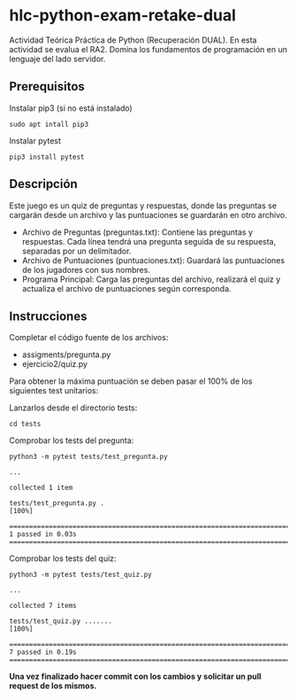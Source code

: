 # hlc-python-exam-retake-dual

Actividad Teórica Práctica de Python (Recuperación DUAL). En esta actividad se evalua el RA2. Domina los fundamentos de programación en un lenguaje del lado servidor.


## Prerequisitos
Instalar pip3 (si no está instalado)
```
sudo apt intall pip3 
```

Instalar pytest
```
pip3 install pytest 
```

## Descripción

Este juego es un quiz de preguntas y respuestas, donde las preguntas se cargarán desde un archivo y las puntuaciones se guardarán en otro archivo.

* Archivo de Preguntas (preguntas.txt): Contiene las preguntas y respuestas. Cada línea tendrá una pregunta seguida de su respuesta, separadas por un delimitador.
* Archivo de Puntuaciones (puntuaciones.txt): Guardará las puntuaciones de los jugadores con sus nombres.
* Programa Principal: Carga las preguntas del archivo, realizará el quiz y actualiza el archivo de puntuaciones según corresponda.

## Instrucciones

Completar el código fuente de los archivos:

* assigments/pregunta.py   
* ejercicio2/quiz.py

Para obtener la máxima puntuación se deben pasar el 100% de los siguientes test unitarios:

Lanzarlos desde el directorio tests:
```
cd tests
```

Comprobar los tests del pregunta:

```
python3 -m pytest tests/test_pregunta.py

...

collected 1 item                                                                                                                                                          

tests/test_pregunta.py .                                                                                                                                            [100%]

============================================================================ 1 passed in 0.03s ============================================================================

```
Comprobar los tests del quiz:

```
python3 -m pytest tests/test_quiz.py

...

collected 7 items                                                                                                                                                         

tests/test_quiz.py .......                                                                                                                                          [100%]

============================================================================ 7 passed in 0.19s ============================================================================

```


**Una vez finalizado hacer commit con los cambios y solicitar un pull request de los mismos.**

